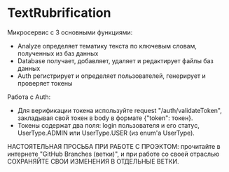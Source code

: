 # TextRubrification
Микросервис с 3 основными функциями:
 - Analyze определяет тематику текста по ключевым словам, полученных из баз данных
 - Database получает, добавляет, удаляет и редактирует файлы баз данных
 - Auth регистрирует и определяет пользователей, генерирует и проверяет токены

Работа с Auth:
 - Для верификации токена используйте request "/auth/validateToken", закладывая свой токен в body в формате {"token": токен}.
 - Токены содержат два поля: login пользователя и его статус, UserType.ADMIN или UserType.USER (из enum'a UserType).
 
 НАСТОЯТЕЛЬНАЯ ПРОСЬБА ПРИ РАБОТЕ С ПРОЭКТОМ: прочитайте в интернете "GitHub Branches (ветки)", и при работе со своей отраслью СОХРАНЯЙТЕ СВОИ ИЗМЕНЕНИЯ В ОТДЕЛЬНЫЕ ВЕТКИ.
